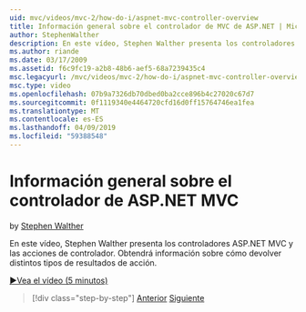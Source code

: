 ```yaml
---
uid: mvc/videos/mvc-2/how-do-i/aspnet-mvc-controller-overview
title: Información general sobre el controlador de MVC de ASP.NET | Microsoft Docs
author: StephenWalther
description: En este vídeo, Stephen Walther presenta los controladores ASP.NET MVC y las acciones de controlador. Obtendrá información sobre cómo devolver distintos tipos de resultados de acción.
ms.author: riande
ms.date: 03/17/2009
ms.assetid: f6c9fc19-a2b8-48b6-aef5-68a7239435c4
msc.legacyurl: /mvc/videos/mvc-2/how-do-i/aspnet-mvc-controller-overview
msc.type: video
ms.openlocfilehash: 07b9a7326db70dbed0ba2cce896b4c27020c67d7
ms.sourcegitcommit: 0f1119340e4464720cfd16d0ff15764746ea1fea
ms.translationtype: MT
ms.contentlocale: es-ES
ms.lasthandoff: 04/09/2019
ms.locfileid: "59388548"
---
```

# <a name="aspnet-mvc-controller-overview"></a>Información general sobre el controlador de ASP.NET MVC

by [Stephen Walther](https://github.com/StephenWalther)

En este vídeo, Stephen Walther presenta los controladores ASP.NET MVC y las acciones de controlador. Obtendrá información sobre cómo devolver distintos tipos de resultados de acción.

[&#9654;Vea el vídeo (5 minutos)](https://channel9.msdn.com/Blogs/ASP-NET-Site-Videos/aspnet-mvc-controller-overview)

> [!div class="step-by-step"]
> [Anterior](understanding-models-views-and-controllers.md)
> [Siguiente](understanding-controllers-controller-actions-and-action-results.md)
